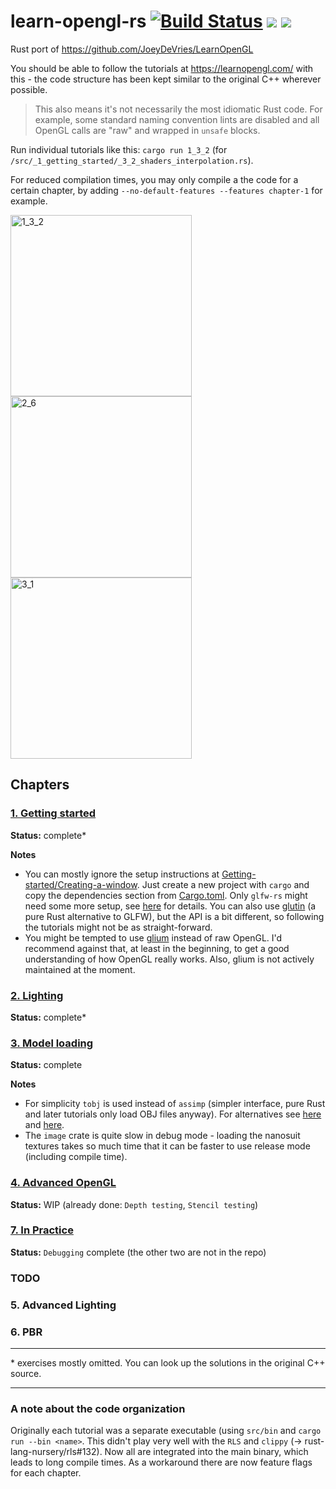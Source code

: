# learn-opengl-rs [![Build Status](https://travis-ci.org/bwasty/learn-opengl-rs.svg?branch=master)](https://travis-ci.org/bwasty/learn-opengl-rs) [![](https://tokei.rs/b1/github/bwasty/learn-opengl-rs)](https://github.com/Aaronepower/tokei) [![](https://tokei.rs/b1/github/bwasty/learn-opengl-rs?category=comments)](https://github.com/Aaronepower/tokei)
Rust port of https://github.com/JoeyDeVries/LearnOpenGL

You should be able to follow the tutorials at https://learnopengl.com/ with this - the code structure has been kept similar to the original C++ wherever possible.
> This also means it's not necessarily the most idiomatic Rust code. For example, some standard naming convention lints are disabled and all OpenGL calls are "raw" and wrapped in `unsafe` blocks.

Run individual tutorials like this:
`cargo run 1_3_2` (for `/src/_1_getting_started/_3_2_shaders_interpolation.rs`).

For reduced compilation times, you may only compile a the code for a certain chapter, by adding `--no-default-features --features chapter-1` for example.

<img width="290" alt="1_3_2" src="https://user-images.githubusercontent.com/1647415/27755053-d5cd0f5a-5ded-11e7-99b4-abd4e3bb8638.png"><img width="290" alt="2_6" src="https://user-images.githubusercontent.com/1647415/27755102-fd217078-5ded-11e7-96f6-efdeb9ffdcac.png"><img width="290" alt="3_1" src="https://user-images.githubusercontent.com/1647415/27755660-52df4104-5df1-11e7-800c-45a514bf3130.png">

## Chapters
### [1. Getting started](src/_1_getting_started)
**Status:** complete*

**Notes**
- You can mostly ignore the setup instructions at [Getting-started/Creating-a-window](https://learnopengl.com/#!Getting-started/Creating-a-window). Just create a new project with `cargo` and copy the dependencies section from [Cargo.toml](Cargo.toml). Only `glfw-rs` might need some more setup, see [here](https://github.com/PistonDevelopers/glfw-rs#using-glfw-rs) for details. You can also use [glutin](https://github.com/tomaka/glutin) (a pure Rust alternative to GLFW), but the API is a bit different, so following the tutorials might not be as straight-forward.
- You might be tempted to use [glium](https://github.com/glium/glium) instead of raw OpenGL. I'd recommend against that, at least in the beginning, to get a good understanding of how OpenGL really works. Also, glium is not actively maintained at the moment.

### [2. Lighting](src/_2_lighting)
**Status:** complete*

### [3. Model loading](src/_3_model_loading)
**Status:** complete

**Notes**
- For simplicity `tobj` is used instead of `assimp` (simpler interface, pure Rust and later tutorials only load OBJ files anyway). For alternatives see [here](http://arewegameyet.com/categories/3dformatloader.html) and [here](https://crates.io/search?q=assimp).
- The `image` crate is quite slow in debug mode - loading the nanosuit textures takes so much time that it can be faster to use release mode (including compile time).
### [4. Advanced OpenGL](src/_4_advanced_opengl)
**Status:** WIP (already done: `Depth testing`, `Stencil testing`)
### [7. In Practice](src/_7_in_practice)
**Status:** `Debugging` complete (the other two are not in the repo)

### TODO
### 5. Advanced Lighting
### 6. PBR

----
\* exercises mostly omitted. You can look up the solutions in the original C++ source.

----
### A note about the code organization
Originally each tutorial was a separate executable (using `src/bin` and `cargo run --bin <name>`. This didn't play very well with the `RLS` and `clippy` (-> rust-lang-nursery/rls#132). Now all are integrated into the main binary, which leads to long compile times. As a workaround there are now feature flags for each chapter.
